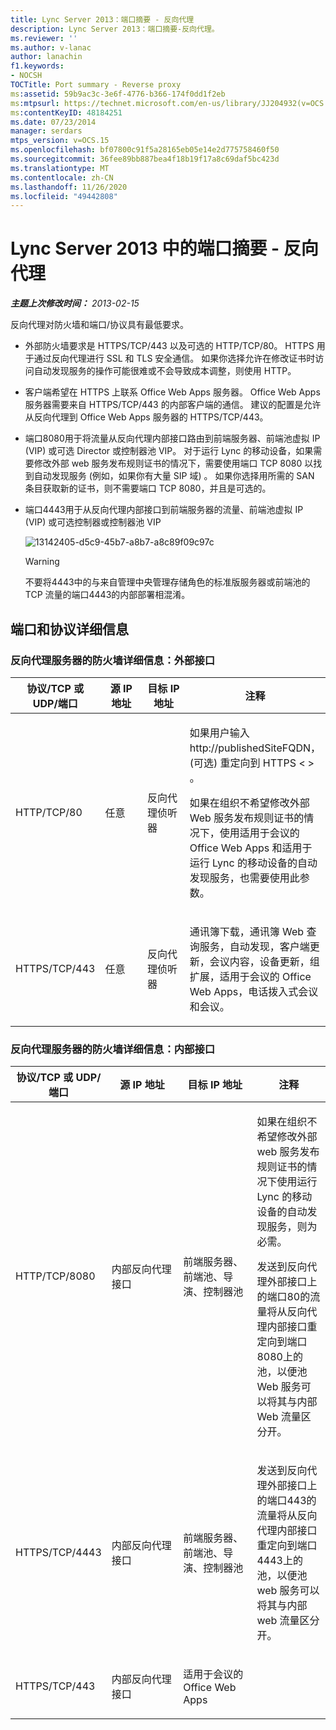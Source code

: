 ```yaml
---
title: Lync Server 2013：端口摘要 - 反向代理
description: Lync Server 2013：端口摘要-反向代理。
ms.reviewer: ''
ms.author: v-lanac
author: lanachin
f1.keywords:
- NOCSH
TOCTitle: Port summary - Reverse proxy
ms:assetid: 59b9ac3c-3e6f-4776-b366-174f0dd1f2eb
ms:mtpsurl: https://technet.microsoft.com/en-us/library/JJ204932(v=OCS.15)
ms:contentKeyID: 48184251
ms.date: 07/23/2014
manager: serdars
mtps_version: v=OCS.15
ms.openlocfilehash: bf07800c91f5a28165eb05e14e2d775758460f50
ms.sourcegitcommit: 36fee89bb887bea4f18b19f17a8c69daf5bc423d
ms.translationtype: MT
ms.contentlocale: zh-CN
ms.lasthandoff: 11/26/2020
ms.locfileid: "49442808"
---
```

# <a name="port-summary---reverse-proxy-in-lync-server-2013"></a>Lync Server 2013 中的端口摘要 - 反向代理

<div data-xmlns="http://www.w3.org/1999/xhtml">

<div class="topic" data-xmlns="http://www.w3.org/1999/xhtml" data-msxsl="urn:schemas-microsoft-com:xslt" data-cs="https://msdn.microsoft.com/">

<div data-asp="https://msdn2.microsoft.com/asp">



</div>

<div id="mainSection">

<div id="mainBody">

<span> </span>

_**主题上次修改时间：** 2013-02-15_

反向代理对防火墙和端口/协议具有最低要求。

  - 外部防火墙要求是 HTTPS/TCP/443 以及可选的 HTTP/TCP/80。 HTTPS 用于通过反向代理进行 SSL 和 TLS 安全通信。 如果你选择允许在修改证书时访问自动发现服务的操作可能很难或不会导致成本调整，则使用 HTTP。

  - 客户端希望在 HTTPS 上联系 Office Web Apps 服务器。 Office Web Apps 服务器需要来自 HTTPS/TCP/443 的内部客户端的通信。 建议的配置是允许从反向代理到 Office Web Apps 服务器的 HTTPS/TCP/443。

  - 端口8080用于将流量从反向代理内部接口路由到前端服务器、前端池虚拟 IP (VIP) 或可选 Director 或控制器池 VIP。 对于运行 Lync 的移动设备，如果需要修改外部 web 服务发布规则证书的情况下，需要使用端口 TCP 8080 以找到自动发现服务 (例如，如果你有大量 SIP 域) 。 如果你选择用所需的 SAN 条目获取新的证书，则不需要端口 TCP 8080，并且是可选的。

  - 端口4443用于从反向代理内部接口到前端服务器的流量、前端池虚拟 IP (VIP) 或可选控制器或控制器池 VIP
    
    ![13142405-d5c9-45b7-a8b7-a8c89f09c97c](images/JJ204932.13142405-d5c9-45b7-a8b7-a8c89f09c97c(OCS.15).jpg "13142405-d5c9-45b7-a8b7-a8c89f09c97c")  
    
    <div>
    

    > [!WARNING]  
    > 不要将4443中的与来自管理中央管理存储角色的标准版服务器或前端池的 TCP 流量的端口4443的内部部署相混淆。

    
    </div>

<div>

## <a name="port-and-protocol-details"></a>端口和协议详细信息

### <a name="firewall-details-for-reverse-proxy-server-external-interface"></a>反向代理服务器的防火墙详细信息：外部接口

<table>
<colgroup>
<col style="width: 25%" />
<col style="width: 25%" />
<col style="width: 25%" />
<col style="width: 25%" />
</colgroup>
<thead>
<tr class="header">
<th>协议/TCP 或 UDP/端口</th>
<th>源 IP 地址</th>
<th>目标 IP 地址</th>
<th>注释</th>
</tr>
</thead>
<tbody>
<tr class="odd">
<td><p>HTTP/TCP/80</p></td>
<td><p>任意</p></td>
<td><p>反向代理侦听器</p></td>
<td><p>如果用户输入 http://publishedSiteFQDN， (可选) 重定向到 HTTPS &lt; &gt; 。</p>
<p>如果在组织不希望修改外部 Web 服务发布规则证书的情况下，使用适用于会议的 Office Web Apps 和适用于运行 Lync 的移动设备的自动发现服务，也需要使用此参数。</p></td>
</tr>
<tr class="even">
<td><p>HTTPS/TCP/443</p></td>
<td><p>任意</p></td>
<td><p>反向代理侦听器</p></td>
<td><p>通讯簿下载，通讯簿 Web 查询服务，自动发现，客户端更新，会议内容，设备更新，组扩展，适用于会议的 Office Web Apps，电话拨入式会议和会议。</p></td>
</tr>
</tbody>
</table>


### <a name="firewall-details-for-reverse-proxy-server-internal-interface"></a>反向代理服务器的防火墙详细信息：内部接口

<table>
<colgroup>
<col style="width: 25%" />
<col style="width: 25%" />
<col style="width: 25%" />
<col style="width: 25%" />
</colgroup>
<thead>
<tr class="header">
<th>协议/TCP 或 UDP/端口</th>
<th>源 IP 地址</th>
<th>目标 IP 地址</th>
<th>注释</th>
</tr>
</thead>
<tbody>
<tr class="odd">
<td><p>HTTP/TCP/8080</p></td>
<td><p>内部反向代理接口</p></td>
<td><p>前端服务器、前端池、导演、控制器池</p></td>
<td><p>如果在组织不希望修改外部 web 服务发布规则证书的情况下使用运行 Lync 的移动设备的自动发现服务，则为必需。</p>
<p>发送到反向代理外部接口上的端口80的流量将从反向代理内部接口重定向到端口8080上的池，以便池 Web 服务可以将其与内部 Web 流量区分开。</p></td>
</tr>
<tr class="even">
<td><p>HTTPS/TCP/4443</p></td>
<td><p>内部反向代理接口</p></td>
<td><p>前端服务器、前端池、导演、控制器池</p></td>
<td><p>发送到反向代理外部接口上的端口443的流量将从反向代理内部接口重定向到端口4443上的池，以便池 web 服务可以将其与内部 web 流量区分开。</p></td>
</tr>
<tr class="odd">
<td><p>HTTPS/TCP/443</p></td>
<td><p>内部反向代理接口</p></td>
<td><p>适用于会议的 Office Web Apps</p></td>
<td></td>
</tr>
</tbody>
</table>


</div>

</div>

<span> </span>

</div>

</div>

</div>

